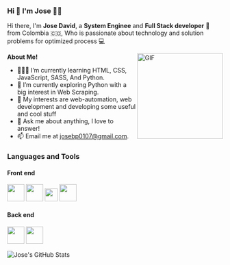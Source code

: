 <!--
**josbp0107/josbp0107** is a ✨ _special_ ✨ repository because its `README.md` (this file) appears on your GitHub profile.

Here are some ideas to get you started:

- 🔭 I’m currently working on ...
- 🌱 I’m currently learning ...
- 👯 I’m looking to collaborate on ...
- 🤔 I’m looking for help with ...
- 💬 Ask me about ...
- 📫 How to reach me: ...
- 😄 Pronouns: ...
- ⚡ Fun fact: ...
-->

<h3>Hi 👋 I'm Jose 👨‍💻</h3>


Hi there, I'm **Jose David**, a **System Enginee** and **Full Stack developer** 🚀 from Colombia 🇨🇴, Who is passionate about technology and solution problems for optimized process 💻

 <img align="right" height="200px" alt="GIF" src="https://i.pinimg.com/originals/e4/26/70/e426702edf874b181aced1e2fa5c6cde.gif" />

**About Me!**

- 👨🏽‍💻 I’m currently learning HTML, CSS, JavaScript, SASS, And Python.
- 🌱 I’m currently exploring Python with a big interest in Web Scraping. 
- 🤔 My interests are web-automation, web development and developing some useful and cool stuff
- 💬 Ask me about anything, I love to answer!
- 📫 Email me at [josebp0107@gmail.com](mailto:josebp0107@gmail.com).

<h3>Languages and Tools</h3>  

<h4>Front end</h4> 


<code><img height="40" src="https://user-images.githubusercontent.com/53883450/114072748-36e61080-9868-11eb-983a-64bf9e9284af.png"></code>
<code><img height="40" src="https://user-images.githubusercontent.com/53883450/114073050-7ca2d900-9868-11eb-8cca-29949682524a.png"></code>
<code><img height="30" src="https://user-images.githubusercontent.com/53883450/114073263-b673df80-9868-11eb-899f-3b85ab718924.png"></code>
<code><img height="40" src="https://user-images.githubusercontent.com/53883450/114073365-d2778100-9868-11eb-841c-59a1f52852b6.png"></code>

<h4>Back end</h4> 

<code><img height="40" src="https://user-images.githubusercontent.com/53883450/114073501-f63ac700-9868-11eb-92d0-f0d40f5b8e3c.png"></code>
<code><img height="40" src="https://user-images.githubusercontent.com/53883450/114073616-1a96a380-9869-11eb-8973-f9c21f685aa0.png"></code>


<img align="center" src="https://github-readme-stats.vercel.app/api?username=josbp0107&show_icons=true&hide_border=true&count_private=true&theme=shades-of-purple&icon_color=fad000" alt="Jose's GitHub Stats">



